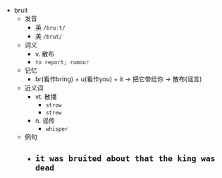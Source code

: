 - bruit
  - 发音
    - 英 `/bruːt/`
    - 美 `/brut/`
  - 词义
    - v. 散布
    - `to report; rumour `
  - 记忆
    - br(看作bring) + u(看作you) + it → 把它带给你 → 散布(谣言)
  - 近义词
    - vt. 散播
      - `strow`
      - `strew`
    - n. 谣传
      - `whisper`
  - 例句
    - `it was bruited about that the king was dead`
      - 


